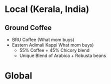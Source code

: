 # Local (Kerala, India)
## Ground Coffee
- BRU Coffee (What mom buys)
- Eastern Adimali Kappi What mom buys)
	- 55% Coffee + 45% Chicory blend
	- Unique Blend of Arabica + Robusta beans
# Global